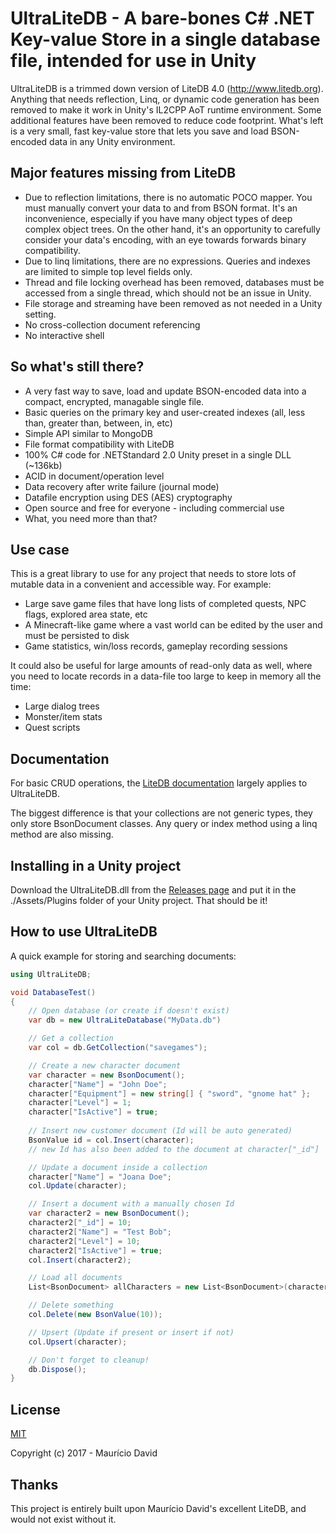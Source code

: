 # UltraLiteDB - A bare-bones C# .NET Key-value Store in a single database file, intended for use in Unity

UltraLiteDB is a trimmed down version of LiteDB 4.0 (http://www.litedb.org). Anything that needs reflection, Linq, or dynamic code generation has been removed to make it work in Unity's IL2CPP AoT runtime environment. Some additional features have been removed to reduce code footprint. What's left is a very small, fast key-value store that lets you save and load BSON-encoded data in any Unity environment.

## Major features missing from LiteDB

- Due to reflection limitations, there is no automatic POCO mapper. You must manually convert your data to and from BSON format. It's an inconvenience, especially if you have many object types of deep complex object trees. On the other hand, it's an opportunity to carefully consider your data's encoding, with an eye towards forwards binary compatibility.
- Due to linq limitations, there are no expressions. Queries and indexes are limited to simple top level fields only.
- Thread and file locking overhead has been removed, databases must be accessed from a single thread, which should not be an issue in Unity.
- File storage and streaming have been removed as not needed in a Unity setting.
- No cross-collection document referencing
- No interactive shell

## So what's still there?

- A very fast way to save, load and update BSON-encoded data into a compact, encrypted, managable single file.
- Basic queries on the primary key and user-created indexes (all, less than, greater than, between, in, etc)
- Simple API similar to MongoDB
- File format compatibility with LiteDB
- 100% C# code for .NETStandard 2.0 Unity preset in a single DLL (~136kb)
- ACID in document/operation level
- Data recovery after write failure (journal mode)
- Datafile encryption using DES (AES) cryptography
- Open source and free for everyone - including commercial use
- What, you need more than that?

## Use case

This is a great library to use for any project that needs to store lots of mutable data in a convenient and accessible way. For example:

- Large save game files that have long lists of completed quests, NPC flags, explored area state, etc
- A Minecraft-like game where a vast world can be edited by the user and must be persisted to disk
- Game statistics, win/loss records, gameplay recording sessions

It could also be useful for large amounts of read-only data as well, where you need to locate records in a data-file too large to keep in memory all the time:

- Large dialog trees
- Monster/item stats
- Quest scripts

## Documentation

For basic CRUD operations, the [LiteDB documentation](https://github.com/mbdavid/LiteDB/wiki) largely applies to UltraLiteDB.

The biggest difference is that your collections are not generic types, they only store BsonDocument classes. Any query or index method using a linq method are also missing.

## Installing in a Unity project

Download the UltraLiteDB.dll from the [Releases page](https://github.com/rejemy/UltraLiteDB/releases) and put it in the ./Assets/Plugins folder of your Unity project. That should be it!

## How to use UltraLiteDB

A quick example for storing and searching documents:

```C#
using UltraLiteDB;

void DatabaseTest()
{
    // Open database (or create if doesn't exist)
    var db = new UltraLiteDatabase("MyData.db")

    // Get a collection
    var col = db.GetCollection("savegames");

    // Create a new character document
	var character = new BsonDocument();
    character["Name"] = "John Doe";
    character["Equipment"] = new string[] { "sword", "gnome hat" };
    character["Level"] = 1;
    character["IsActive"] = true;
	
    // Insert new customer document (Id will be auto generated)
    BsonValue id = col.Insert(character);
    // new Id has also been added to the document at character["_id"]

    // Update a document inside a collection
    character["Name"] = "Joana Doe";
    col.Update(character);

    // Insert a document with a manually chosen Id
	var character2 = new BsonDocument();
    character2["_id"] = 10;
    character2["Name"] = "Test Bob";
    character2["Level"] = 10;
    character2["IsActive"] = true;
    col.Insert(character2);

    // Load all documents
    List<BsonDocument> allCharacters = new List<BsonDocument>(characters.FindAll());

    // Delete something
    col.Delete(new BsonValue(10));

    // Upsert (Update if present or insert if not)
    col.Upsert(character);

    // Don't forget to cleanup!
    db.Dispose();
}
```


## License

[MIT](http://opensource.org/licenses/MIT)

Copyright (c) 2017 - Maurício David

## Thanks

This project is entirely built upon Maurício David's excellent LiteDB, and would not exist without it. 
